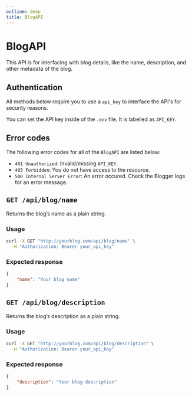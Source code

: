 ```yaml
---
outline: deep
title: BlogAPI
---
```


# BlogAPI <Badge type="tip" text="v1.1" />

This API is for interfacing with blog details, like the name, description, and other  metadata of the blog.

## Authentication

All methods below require you to use a ``api_key`` to interface the API's for security reasons.

You can set the API key inside of the ``.env`` file. It is labelled as ``API_KEY``.

## Error codes

The following error codes for all of the ``BlogAPI`` are listed below:

- ``401 Unauthorized``: Invalid/missing ``API_KEY``.
- ``403 Forbidden``: You do not have access to the resource.
- ``500 Internal Server Error``: An error occured. Check the Blogger logs for an error message.

## `GET /api/blog/name`

Returns the blog’s name as a plain string.

### Usage

```bash
curl -X GET "http://yourblog.com/api/blog/name" \
  -H "Authorization: Bearer your_api_key"
```

### Expected response

```json
{
    "name": "Your blog name"
}
```

## `GET /api/blog/description`

Returns the blog’s description as a plain string.

### Usage

```bash
curl -X GET "http://yourblog.com/api/blog/description" \
  -H "Authorization: Bearer your_api_key"
```

### Expected response

```json
{
    "description": "Your blog description"
}
```